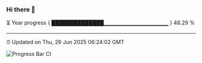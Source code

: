 ### Hi there 👋

⏳ Year progress { ██████████████▁▁▁▁▁▁▁▁▁▁▁▁▁▁▁▁ } 48.29 %

---

⏰ Updated on Thu, 26 Jun 2025 06:24:02 GMT

![Progress Bar CI](https://github.com/liununu/liununu/workflows/Progress%20Bar%20CI/badge.svg)
